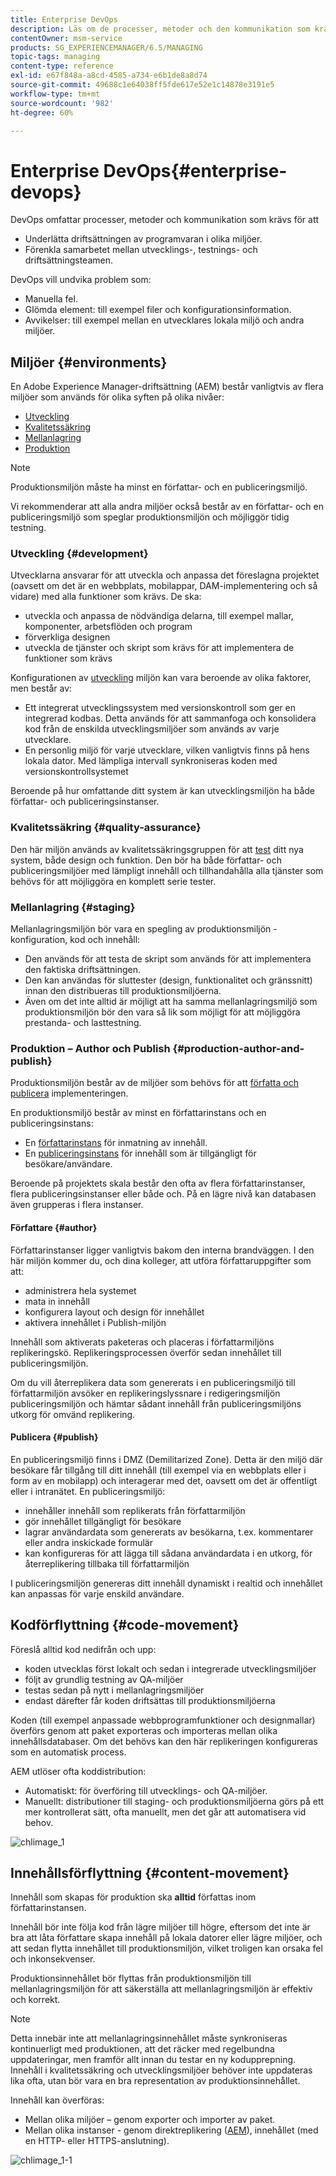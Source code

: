 ```yaml
---
title: Enterprise DevOps
description: Läs om de processer, metoder och den kommunikation som krävs för att underlätta driftsättningen och samarbetet.
contentOwner: msm-service
products: SG_EXPERIENCEMANAGER/6.5/MANAGING
topic-tags: managing
content-type: reference
exl-id: e67f848a-a8cd-4585-a734-e6b1de8a8d74
source-git-commit: 49688c1e64038ff5fde617e52e1c14878e3191e5
workflow-type: tm+mt
source-wordcount: '982'
ht-degree: 60%

---
```


# Enterprise DevOps{#enterprise-devops}

DevOps omfattar processer, metoder och kommunikation som krävs för att

* Underlätta driftsättningen av programvaran i olika miljöer.
* Förenkla samarbetet mellan utvecklings-, testnings- och driftsättningsteamen.

DevOps vill undvika problem som:

* Manuella fel.
* Glömda element: till exempel filer och konfigurationsinformation.
* Avvikelser: till exempel mellan en utvecklares lokala miljö och andra miljöer.

## Miljöer {#environments}

En Adobe Experience Manager-driftsättning (AEM) består vanligtvis av flera miljöer som används för olika syften på olika nivåer:

* [Utveckling](#development)
* [Kvalitetssäkring](#quality-assurance)
* [Mellanlagring](#staging)
* [Produktion](#production-author-and-publish)

>[!NOTE]
>
>Produktionsmiljön måste ha minst en författar- och en publiceringsmiljö.
>
>Vi rekommenderar att alla andra miljöer också består av en författar- och en publiceringsmiljö som speglar produktionsmiljön och möjliggör tidig testning.

### Utveckling {#development}

Utvecklarna ansvarar för att utveckla och anpassa det föreslagna projektet (oavsett om det är en webbplats, mobilappar, DAM-implementering och så vidare) med alla funktioner som krävs. De ska:

* utveckla och anpassa de nödvändiga delarna, till exempel mallar, komponenter, arbetsflöden och program
* förverkliga designen
* utveckla de tjänster och skript som krävs för att implementera de funktioner som krävs

Konfigurationen av [utveckling](/help/sites-developing/best-practices.md) miljön kan vara beroende av olika faktorer, men består av:

* Ett integrerat utvecklingssystem med versionskontroll som ger en integrerad kodbas. Detta används för att sammanfoga och konsolidera kod från de enskilda utvecklingsmiljöer som används av varje utvecklare.
* En personlig miljö för varje utvecklare, vilken vanligtvis finns på hens lokala dator. Med lämpliga intervall synkroniseras koden med versionskontrollsystemet

Beroende på hur omfattande ditt system är kan utvecklingsmiljön ha både författar- och publiceringsinstanser.

### Kvalitetssäkring {#quality-assurance}

Den här miljön används av kvalitetssäkringsgruppen för att [test](/help/sites-developing/test-plan.md) ditt nya system, både design och funktion. Den bör ha både författar- och publiceringsmiljöer med lämpligt innehåll och tillhandahålla alla tjänster som behövs för att möjliggöra en komplett serie tester.

### Mellanlagring {#staging}

Mellanlagringsmiljön bör vara en spegling av produktionsmiljön - konfiguration, kod och innehåll:

* Den används för att testa de skript som används för att implementera den faktiska driftsättningen.
* Den kan användas för sluttester (design, funktionalitet och gränssnitt) innan den distribueras till produktionsmiljöerna.
* Även om det inte alltid är möjligt att ha samma mellanlagringsmiljö som produktionsmiljön bör den vara så lik som möjligt för att möjliggöra prestanda- och lasttestning.

### Produktion – Author och Publish {#production-author-and-publish}

Produktionsmiljön består av de miljöer som behövs för att [författa och publicera](/help/sites-authoring/author.md#concept-of-authoring-and-publishing) implementeringen.

En produktionsmiljö består av minst en författarinstans och en publiceringsinstans:

* En [författarinstans](#author) för inmatning av innehåll.
* En [publiceringsinstans](#publish) för innehåll som är tillgängligt för besökare/användare.

Beroende på projektets skala består den ofta av flera författarinstanser, flera publiceringsinstanser eller både och. På en lägre nivå kan databasen även grupperas i flera instanser.

#### Författare {#author}

Författarinstanser ligger vanligtvis bakom den interna brandväggen. I den här miljön kommer du, och dina kolleger, att utföra författaruppgifter som att:

* administrera hela systemet
* mata in innehåll
* konfigurera layout och design för innehållet
* aktivera innehållet i Publish-miljön

Innehåll som aktiverats paketeras och placeras i författarmiljöns replikeringskö. Replikeringsprocessen överför sedan innehållet till publiceringsmiljön.

Om du vill återreplikera data som genererats i en publiceringsmiljö till författarmiljön avsöker en replikeringslyssnare i redigeringsmiljön publiceringsmiljön och hämtar sådant innehåll från publiceringsmiljöns utkorg för omvänd replikering.

#### Publicera {#publish}

En publiceringsmiljö finns i DMZ (Demilitarized Zone). Detta är den miljö där besökare får tillgång till ditt innehåll (till exempel via en webbplats eller i form av en mobilapp) och interagerar med det, oavsett om det är offentligt eller i intranätet. En publiceringsmiljö:

* innehåller innehåll som replikerats från författarmiljön
* gör innehållet tillgängligt för besökare
* lagrar användardata som genererats av besökarna, t.ex. kommentarer eller andra inskickade formulär
* kan konfigureras för att lägga till sådana användardata i en utkorg, för återreplikering tillbaka till författarmiljön

I publiceringsmiljön genereras ditt innehåll dynamiskt i realtid och innehållet kan anpassas för varje enskild användare.

## Kodförflyttning {#code-movement}

Föreslå alltid kod nedifrån och upp:

* koden utvecklas först lokalt och sedan i integrerade utvecklingsmiljöer
* följt av grundlig testning av QA-miljöer
* testas sedan på nytt i mellanlagringsmiljöer
* endast därefter får koden driftsättas till produktionsmiljöerna

Koden (till exempel anpassade webbprogramfunktioner och designmallar) överförs genom att paket exporteras och importeras mellan olika innehållsdatabaser. Om det behövs kan den här replikeringen konfigureras som en automatisk process.

AEM utlöser ofta koddistribution:

* Automatiskt: för överföring till utvecklings- och QA-miljöer.
* Manuellt: distributioner till staging- och produktionsmiljöerna görs på ett mer kontrollerat sätt, ofta manuellt, men det går att automatisera vid behov.

![chlimage_1](assets/chlimage_1.png)

## Innehållsförflyttning {#content-movement}

Innehåll som skapas för produktion ska **alltid** författas inom författarinstansen.

Innehåll bör inte följa kod från lägre miljöer till högre, eftersom det inte är bra att låta författare skapa innehåll på lokala datorer eller lägre miljöer, och att sedan flytta innehållet till produktionsmiljön, vilket troligen kan orsaka fel och inkonsekvenser.

Produktionsinnehållet bör flyttas från produktionsmiljön till mellanlagringsmiljön för att säkerställa att mellanlagringsmiljön är effektiv och korrekt.

>[!NOTE]
>
>Detta innebär inte att mellanlagringsinnehållet måste synkroniseras kontinuerligt med produktionen, att det räcker med regelbundna uppdateringar, men framför allt innan du testar en ny kodupprepning. Innehåll i kvalitetssäkring och utvecklingsmiljöer behöver inte uppdateras lika ofta, utan bör vara en bra representation av produktionsinnehållet.

Innehåll kan överföras:

* Mellan olika miljöer – genom exporter och importer av paket.
* Mellan olika instanser - genom direktreplikering ([AEM](/help/sites-deploying/replication.md)), innehållet (med en HTTP- eller HTTPS-anslutning).

![chlimage_1-1](assets/chlimage_1-1.png)
